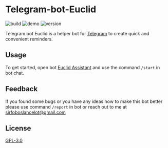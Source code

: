 # Telegram-bot-Euclid

![build](https://img.shields.io/badge/build-passing-orange)
![demo](https://img.shields.io/badge/demo-online-brightgreen)
![version](https://img.shields.io/badge/version-1.2.7-blue)

Telegram bot Euclid is a helper bot for [Telegram](https://telegram.org) to create quick and convenient reminders.

## Usage

To get started, open bot [Euclid Assistant](https://t.me/EuclidAssistantBot) and use the command ```/start``` in bot chat.

## Feedback

If you found some bugs or you have any ideas how to make this bot better please use command ```/report``` in bot or reach out to me at sirfoboslancelot@gmail.com

## License

[GPL-3.0](https://choosealicense.com/licenses/gpl-3.0/)